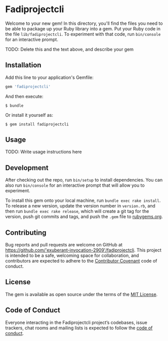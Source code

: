 # Fadiprojectcli

Welcome to your new gem! In this directory, you'll find the files you need to be able to package up your Ruby library into a gem. Put your Ruby code in the file `lib/fadiprojectcli`. To experiment with that code, run `bin/console` for an interactive prompt.

TODO: Delete this and the text above, and describe your gem

## Installation

Add this line to your application's Gemfile:

```ruby
gem 'fadiprojectcli'
```

And then execute:

    $ bundle

Or install it yourself as:

    $ gem install fadiprojectcli

## Usage

TODO: Write usage instructions here

## Development

After checking out the repo, run `bin/setup` to install dependencies. You can also run `bin/console` for an interactive prompt that will allow you to experiment.

To install this gem onto your local machine, run `bundle exec rake install`. To release a new version, update the version number in `version.rb`, and then run `bundle exec rake release`, which will create a git tag for the version, push git commits and tags, and push the `.gem` file to [rubygems.org](https://rubygems.org).

## Contributing

Bug reports and pull requests are welcome on GitHub at https://github.com/'exuberant-invocation-2909'/fadiprojectcli. This project is intended to be a safe, welcoming space for collaboration, and contributors are expected to adhere to the [Contributor Covenant](http://contributor-covenant.org) code of conduct.

## License

The gem is available as open source under the terms of the [MIT License](https://opensource.org/licenses/MIT).

## Code of Conduct

Everyone interacting in the Fadiprojectcli project’s codebases, issue trackers, chat rooms and mailing lists is expected to follow the [code of conduct](https://github.com/'exuberant-invocation-2909'/fadiprojectcli/blob/master/CODE_OF_CONDUCT.md).
